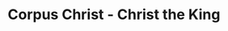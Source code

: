 ---
title: "Corpus Christ - Christ the King"
layout: reader
description: "from Most Rev. Joseph Osei- Bonsu, Catholic Bishop of Konongo-Mampong"
feature_image: posts/corpus-christi-feast-day.jpg
category: uncategorized
published: true
---